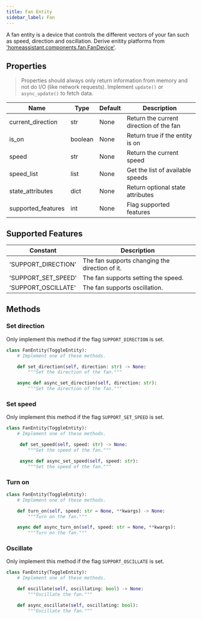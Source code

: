 ```yaml
---
title: Fan Entity
sidebar_label: Fan
---
```


A fan entity is a device that controls the different vectors of your fan such as speed, direction and oscillation. Derive enitity platforms from ['homeassistant.components.fan.FanDevice'](https://github.com/home-assistant/home-assistant/blob/dev/homeassistant/components/fan/__init__.py).

## Properties

> Properties should always only return information from memory and not do I/O (like network requests). Implement `update()` or `async_update()` to fetch data.

| Name               | Type    | Default | Description                             |
| ------------------ | ------- | ------- | --------------------------------------- |
| current_direction  | str     | None    | Return the current direction of the fan |
| is_on              | boolean | None    | Return true if the entity is on         |
| speed              | str     | None    | Return the current speed                |
| speed_list         | list    | None    | Get the list of available speeds        |
| state_attributes   | dict    | None    | Return optional state attributes        |
| supported_features | int     | None    | Flag supported features                 |

## Supported Features

| Constant              | Description                                    |
| --------------------- | ---------------------------------------------- |
| 'SUPPORT_DIRECTION'   | The fan supports changing the direction of it. |
| 'SUPPORT_SET_SPEED' | The fan supports setting the speed.            |
| 'SUPPORT_OSCILLATE'   | The fan supports oscillation.                  |

## Methods

### Set direction

Only implement this method if the flag `SUPPORT_DIRECTION` is set.

```python
class FanEntity(ToggleEntity):
    # Implement one of these methods.

    def set_direction(self, direction: str) -> None:
        """Set the direction of the fan."""

    async def async_set_direction(self, direction: str):
        """Set the direction of the fan."""
```

### Set speed

Only implement this method if the flag `SUPPORT_SET_SPEED` is set.

```python
class FanEntity(ToggleEntity):
    # Implement one of these methods.

     def set_speed(self, speed: str) -> None:
        """Set the speed of the fan."""

     async def async_set_speed(self, speed: str):
        """Set the speed of the fan."""
```

### Turn on

```python
class FanEntity(ToggleEntity):
    # Implement one of these methods.

    def turn_on(self, speed: str = None, **kwargs) -> None:
        """Turn on the fan."""

    async def async_turn_on(self, speed: str = None, **kwargs):
        """Turn on the fan."""
```

### Oscillate

Only implement this method if the flag `SUPPORT_OSCILLATE` is set.

```python
class FanEntity(ToggleEntity):
    # Implement one of these methods.

    def oscillate(self, oscillating: bool) -> None:
        """Oscillate the fan."""

    def async_oscillate(self, oscillating: bool):
        """Oscillate the fan."""
```
